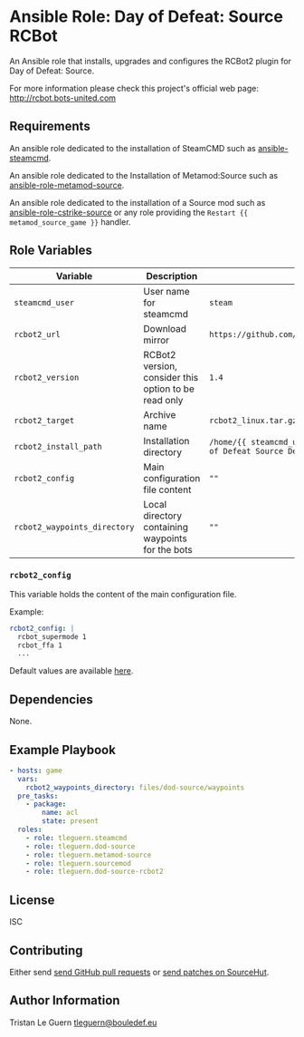 # Ansible Role: Day of Defeat: Source RCBot

An Ansible role that installs, upgrades and configures the RCBot2 plugin for Day of Defeat: Source.

For more information please check this project's official web page: <http://rcbot.bots-united.com>

## Requirements

An ansible role dedicated to the installation of SteamCMD such as [ansible-steamcmd](https://github.com/Aversiste/ansible-steamcmd).

An ansible role dedicated to the Installation of Metamod:Source such as [ansible-role-metamod-source](https://github.com/Aversiste/ansible-role-metamod-source).

An ansible role dedicated to the installation of a Source mod such as [ansible-role-cstrike-source](https://github.com/Aversiste/ansible-role-cstrike-source) or any role providing the `Restart {{ metamod_source_game }}` handler.

## Role Variables

| Variable | Description | Default |
|----------|-------------|---------|
| `steamcmd_user` | User name for steamcmd | `steam` |
| `rcbot2_url` | Download mirror | `https://github.com/APGRoboCop/rcbot2/releases/download/` |
| `rcbot2_version` | RCBot2 version, consider this option to be read only | `1.4` |
| `rcbot2_target` | Archive name | `rcbot2_linux.tar.gz` |
| `rcbot2_install_path` | Installation directory | `/home/{{ steamcmd_user }}/.steam/steamapps/common/Day of Defeat Source Dedicated Server/dod` |
| `rcbot2_config` | Main configuration file content | `""` |
| `rcbot2_waypoints_directory` | Local directory containing waypoints for the bots | `""` |

### `rcbot2_config`

This variable holds the content of the main configuration file.

Example:

```yaml
rcbot2_config: |
  rcbot_supermode 1
  rcbot_ffa 1
  ...
```

Default values are available [here](https://github.com/APGRoboCop/rcbot2/blob/master/package/config/config.ini).

## Dependencies

None.

## Example Playbook

```yaml
- hosts: game
  vars:
    rcbot2_waypoints_directory: files/dod-source/waypoints
  pre_tasks:
    - package:
        name: acl
        state: present
  roles:
    - role: tleguern.steamcmd
    - role: tleguern.dod-source
    - role: tleguern.metamod-source
    - role: tleguern.sourcemod
    - role: tleguern.dod-source-rcbot2
```

## License

ISC

## Contributing

Either send [send GitHub pull requests](https://github.com/tleguern/ansible-role-dod-source-rcbot2) or [send patches on SourceHut](https://lists.sr.ht/~tleguern/misc).

## Author Information

Tristan Le Guern <tleguern@bouledef.eu>
